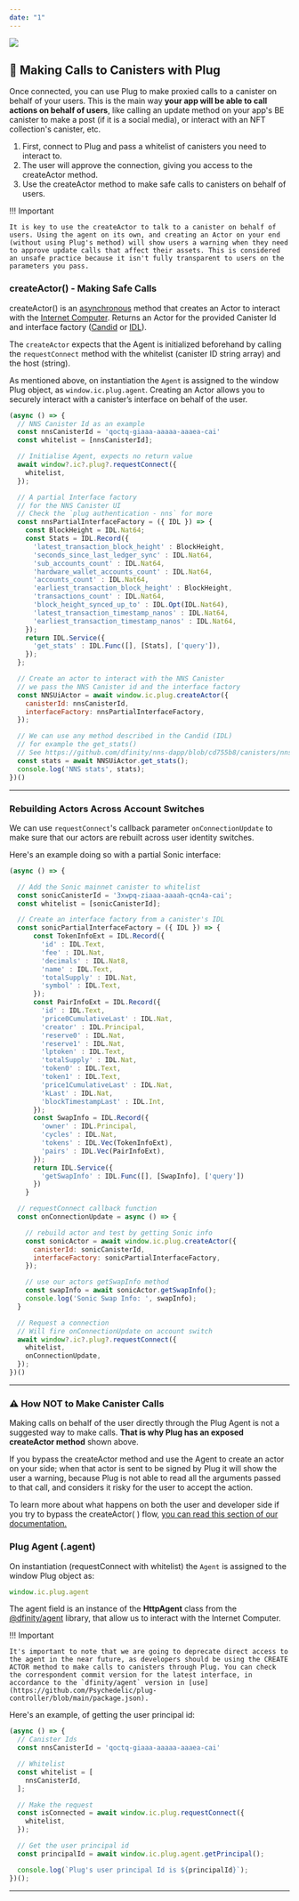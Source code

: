 ```yaml
---
date: "1"
---
```


![](imgs/calls-to-plug.png)

## 📡 Making Calls to Canisters with Plug

Once connected, you can use Plug to make proxied calls to a canister on behalf of your users. This is the main way **your app will be able to call actions on behalf of users**, like calling an update method on your app's BE canister to make a post (if it is a social media), or interact with an NFT collection's canister, etc.

1. First, connect to Plug and pass a whitelist of canisters you need to interact to.
2. The user will approve the connection, giving you access to the createActor method.
3. Use the createActor method to make safe calls to canisters on behalf of users.

!!! Important
    
    It is key to use the createActor to talk to a canister on behalf of users. Using the agent on its own, and creating an Actor on your end (without using Plug's method) will show users a warning when they need to approve update calls that affect their assets. This is considered an unsafe practice because it isn't fully transparent to users on the parameters you pass.

### createActor() - Making Safe Calls

createActor() is an [asynchronous](https://developer.mozilla.org/en-US/docs/Learn/JavaScript/Asynchronous) method that creates an Actor to interact with the [Internet Computer](https://dfinity.org/). Returns an Actor for the provided Canister Id and interface factory ([Candid](https://sdk.dfinity.org/docs/candid-guide/candid-concepts.html) or [IDL](https://sdk.dfinity.org/docs/candid-guide/candid-concepts.html#_why_create_a_new_idl)).

The `createActor` expects that the Agent is initialized beforehand by calling the `requestConnect` method with the whitelist (canister ID string array) and the host (string).

As mentioned above, on instantiation the `Agent` is assigned to the window Plug object, as `window.ic.plug.agent`. Creating an Actor allows you to securely interact with a canister’s interface on behalf of the user. 

```js
(async () => {
  // NNS Canister Id as an example
  const nnsCanisterId = 'qoctq-giaaa-aaaaa-aaaea-cai'
  const whitelist = [nnsCanisterId];

  // Initialise Agent, expects no return value
  await window?.ic?.plug?.requestConnect({
    whitelist,
  });

  // A partial Interface factory
  // for the NNS Canister UI
  // Check the `plug authentication - nns` for more
  const nnsPartialInterfaceFactory = ({ IDL }) => {
    const BlockHeight = IDL.Nat64;
    const Stats = IDL.Record({
      'latest_transaction_block_height' : BlockHeight,
      'seconds_since_last_ledger_sync' : IDL.Nat64,
      'sub_accounts_count' : IDL.Nat64,
      'hardware_wallet_accounts_count' : IDL.Nat64,
      'accounts_count' : IDL.Nat64,
      'earliest_transaction_block_height' : BlockHeight,
      'transactions_count' : IDL.Nat64,
      'block_height_synced_up_to' : IDL.Opt(IDL.Nat64),
      'latest_transaction_timestamp_nanos' : IDL.Nat64,
      'earliest_transaction_timestamp_nanos' : IDL.Nat64,
    });
    return IDL.Service({
      'get_stats' : IDL.Func([], [Stats], ['query']),
    });
  };

  // Create an actor to interact with the NNS Canister
  // we pass the NNS Canister id and the interface factory
  const NNSUiActor = await window.ic.plug.createActor({
    canisterId: nnsCanisterId,
    interfaceFactory: nnsPartialInterfaceFactory,
  });

  // We can use any method described in the Candid (IDL)
  // for example the get_stats()
  // See https://github.com/dfinity/nns-dapp/blob/cd755b8/canisters/nns_ui/nns_ui.did
  const stats = await NNSUiActor.get_stats();
  console.log('NNS stats', stats);
})()
```

---

### Rebuilding Actors Across Account Switches
We can use `requestConnect`'s callback parameter `onConnectionUpdate` to make sure that our actors are rebuilt across user identity switches.

Here's an example doing so with a partial Sonic interface:

```js
(async () => {

  // Add the Sonic mainnet canister to whitelist
  const sonicCanisterId = '3xwpq-ziaaa-aaaah-qcn4a-cai';
  const whitelist = [sonicCanisterId];

  // Create an interface factory from a canister's IDL
  const sonicPartialInterfaceFactory = ({ IDL }) => {
      const TokenInfoExt = IDL.Record({
        'id' : IDL.Text,
        'fee' : IDL.Nat,
        'decimals' : IDL.Nat8,
        'name' : IDL.Text,
        'totalSupply' : IDL.Nat,
        'symbol' : IDL.Text,
      });
      const PairInfoExt = IDL.Record({
        'id' : IDL.Text,
        'price0CumulativeLast' : IDL.Nat,
        'creator' : IDL.Principal,
        'reserve0' : IDL.Nat,
        'reserve1' : IDL.Nat,
        'lptoken' : IDL.Text,
        'totalSupply' : IDL.Nat,
        'token0' : IDL.Text,
        'token1' : IDL.Text,
        'price1CumulativeLast' : IDL.Nat,
        'kLast' : IDL.Nat,
        'blockTimestampLast' : IDL.Int,
      });
      const SwapInfo = IDL.Record({
        'owner' : IDL.Principal,
        'cycles' : IDL.Nat,
        'tokens' : IDL.Vec(TokenInfoExt),
        'pairs' : IDL.Vec(PairInfoExt),
      });
      return IDL.Service({
        'getSwapInfo' : IDL.Func([], [SwapInfo], ['query'])
      })
    }

  // requestConnect callback function
  const onConnectionUpdate = async () => {

    // rebuild actor and test by getting Sonic info
    const sonicActor = await window.ic.plug.createActor({
      canisterId: sonicCanisterId,
      interfaceFactory: sonicPartialInterfaceFactory,
    });

    // use our actors getSwapInfo method
    const swapInfo = await sonicActor.getSwapInfo();
    console.log('Sonic Swap Info: ', swapInfo);
  }

  // Request a connection
  // Will fire onConnectionUpdate on account switch
  await window?.ic?.plug?.requestConnect({
    whitelist,
    onConnectionUpdate,
  });
})()
```

---
### ⚠️ How NOT to Make Canister Calls
Making calls on behalf of the user directly through the Plug Agent is not a suggested way to make calls. **That is why Plug has an exposed createActor method** shown above. 

If you bypass the createActor method and use the Agent to create an actor on your side; when that actor is sent to be signed by Plug it will show the user a warning, because Plug is not able to read all the arguments passed to that call, and considers it risky for the user to accept the action.

To learn more about what happens on both the user and developer side if you try to bypass the createActor( ) flow, [you can read this section of our documentation.](https://docs.plugwallet.ooo/resources/app-trust-and-security/)

### Plug Agent (.agent)

On instantiation (requestConnect with whitelist) the `Agent` is assigned to the window Plug object as:

```js
window.ic.plug.agent
```

The agent field is an instance of the **HttpAgent** class from the [@dfinity/agent](https://github.com/dfinity/agent-js) library, that allow us to interact with the Internet Computer.

!!! Important
    
    It's important to note that we are going to deprecate direct access to the agent in the near future, as developers should be using the CREATE ACTOR method to make calls to canisters through Plug. You can check the correspondent commit version for the latest interface, in accordance to the `dfinity/agent` version in [use](https://github.com/Psychedelic/plug-controller/blob/main/package.json).

Here's an example, of getting the user principal id:

```js
(async () => {
  // Canister Ids
  const nnsCanisterId = 'qoctq-giaaa-aaaaa-aaaea-cai'

  // Whitelist
  const whitelist = [
    nnsCanisterId,
  ];

  // Make the request
  const isConnected = await window.ic.plug.requestConnect({
    whitelist,
  });

  // Get the user principal id
  const principalId = await window.ic.plug.agent.getPrincipal();

  console.log(`Plug's user principal Id is ${principalId}`);
})();
```

----